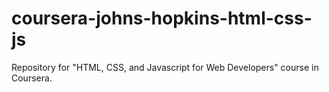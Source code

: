 # coursera-johns-hopkins-html-css-js
Repository for "HTML, CSS, and Javascript for Web Developers" course in Coursera.
